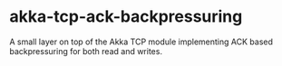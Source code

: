 # akka-tcp-ack-backpressuring
A small layer on top of the Akka TCP module implementing ACK based backpressuring for both read and writes.
